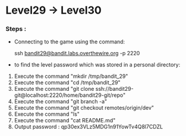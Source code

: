 # Level29 -> Level30

### Steps :
-  Connecting to the game using the command:
    
    ssh bandit29@bandit.labs.overthewire.org -p 2220

-  to find the level password which was stored in a personal directory:
1. Execute the command "mkdir /tmp/bandit_29"
2. Execute the command "cd /tmp/bandit_29"
3. Execute the command "git clone ssh://bandit29-git@localhost:2220/home/bandit29-git/repo"
4. Execute the command "git branch -a"
5. Execute the command "git checkout remotes/origin/dev"
6. Execute the command "ls"
7. Execute the command "cat README.md"
8. Output password : qp30ex3VLz5MDG1n91YowTv4Q8l7CDZL